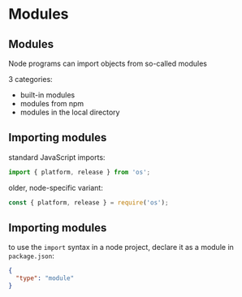 # Modules

## Modules

Node programs can import objects from so-called modules

3 categories:

- built-in modules
- modules from npm
- modules in the local directory

## Importing modules

standard JavaScript imports:

```js
import { platform, release } from 'os';
```

older, node-specific variant:

```js
const { platform, release } = require('os');
```

## Importing modules

to use the `import` syntax in a node project, declare it as a module in `package.json`:

```json
{
  "type": "module"
}
```
